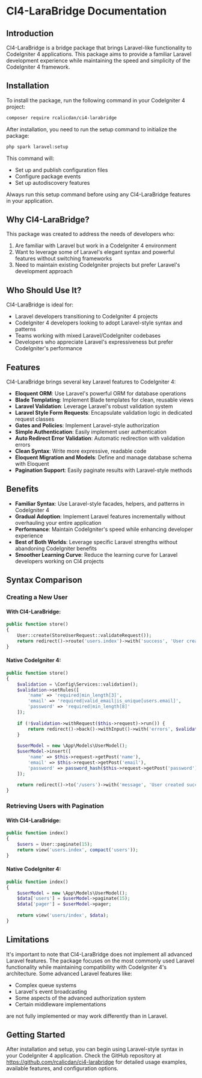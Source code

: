 # CI4-LaraBridge Documentation

## Introduction

CI4-LaraBridge is a bridge package that brings Laravel-like functionality to CodeIgniter 4 applications. This package aims to provide a familiar Laravel development experience while maintaining the speed and simplicity of the CodeIgniter 4 framework.

## Installation

To install the package, run the following command in your CodeIgniter 4 project:

```bash
composer require rcalicdan/ci4-larabridge
```

After installation, you need to run the setup command to initialize the package:

```bash
php spark laravel:setup
```

This command will:
- Set up and publish configuration files
- Configure package events
- Set up autodiscovery features

Always run this setup command before using any CI4-LaraBridge features in your application.

## Why CI4-LaraBridge?

This package was created to address the needs of developers who:

1. Are familiar with Laravel but work in a CodeIgniter 4 environment
2. Want to leverage some of Laravel's elegant syntax and powerful features without switching frameworks
3. Need to maintain existing CodeIgniter projects but prefer Laravel's development approach

## Who Should Use It?

CI4-LaraBridge is ideal for:

- Laravel developers transitioning to CodeIgniter 4 projects
- CodeIgniter 4 developers looking to adopt Laravel-style syntax and patterns
- Teams working with mixed Laravel/CodeIgniter codebases
- Developers who appreciate Laravel's expressiveness but prefer CodeIgniter's performance

## Features

CI4-LaraBridge brings several key Laravel features to CodeIgniter 4:

- **Eloquent ORM**: Use Laravel's powerful ORM for database operations
- **Blade Templating**: Implement Blade templates for clean, reusable views
- **Laravel Validation**: Leverage Laravel's robust validation system
- **Laravel Style Form Requests**: Encapsulate validation logic in dedicated request classes
- **Gates and Policies**: Implement Laravel-style authorization
- **Simple Authentication**: Easily implement user authentication
- **Auto Redirect Error Validation**: Automatic redirection with validation errors
- **Clean Syntax**: Write more expressive, readable code
- **Eloquent Migration and Models**: Define and manage database schema with Eloquent
- **Pagination Support**: Easily paginate results with Laravel-style methods

## Benefits

- **Familiar Syntax**: Use Laravel-style facades, helpers, and patterns in CodeIgniter 4
- **Gradual Adoption**: Implement Laravel features incrementally without overhauling your entire application
- **Performance**: Maintain CodeIgniter's speed while enhancing developer experience
- **Best of Both Worlds**: Leverage specific Laravel strengths without abandoning CodeIgniter benefits
- **Smoother Learning Curve**: Reduce the learning curve for Laravel developers working on CI4 projects

## Syntax Comparison

### Creating a New User

#### With CI4-LaraBridge:

```php
public function store()
{
    User::create(StoreUserRequest::validateRequest());
    return redirect()->route('users.index')->with('success', 'User created successfully');
}
```

#### Native CodeIgniter 4:

```php
public function store()
{
    $validation = \Config\Services::validation();
    $validation->setRules([
        'name' => 'required|min_length[3]',
        'email' => 'required|valid_email|is_unique[users.email]',
        'password' => 'required|min_length[8]'
    ]);
    
    if (!$validation->withRequest($this->request)->run()) {
        return redirect()->back()->withInput()->with('errors', $validation->getErrors());
    }
    
    $userModel = new \App\Models\UserModel();
    $userModel->insert([
        'name' => $this->request->getPost('name'),
        'email' => $this->request->getPost('email'),
        'password' => password_hash($this->request->getPost('password'), PASSWORD_BCRYPT)
    ]);
    
    return redirect()->to('/users')->with('message', 'User created successfully');
}
```

### Retrieving Users with Pagination

#### With CI4-LaraBridge:

```php
public function index()
{
    $users = User::paginate(15);
    return view('users.index', compact('users'));
}
```

#### Native CodeIgniter 4:

```php
public function index()
{
    $userModel = new \App\Models\UserModel();
    $data['users'] = $userModel->paginate(15);
    $data['pager'] = $userModel->pager;
    
    return view('users/index', $data);
}
```

## Limitations

It's important to note that CI4-LaraBridge does not implement all advanced Laravel features. The package focuses on the most commonly used Laravel functionality while maintaining compatibility with CodeIgniter 4's architecture. Some advanced Laravel features like:

- Complex queue systems
- Laravel's event broadcasting
- Some aspects of the advanced authorization system
- Certain middleware implementations

are not fully implemented or may work differently than in Laravel.

## Getting Started

After installation and setup, you can begin using Laravel-style syntax in your CodeIgniter 4 application. Check the GitHub repository at https://github.com/rcalicdan/ci4-larabridge for detailed usage examples, available features, and configuration options.